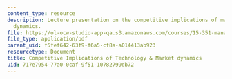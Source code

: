 ```yaml
---
content_type: resource
description: Lecture presentation on the competitive implications of market and technology
  dynamics.
file: https://ol-ocw-studio-app-qa.s3.amazonaws.com/courses/15-351-managing-innovation-and-entrepreneurship-spring-2008/717e795477a00caf9f5110782799db72_03_lec.pdf
file_type: application/pdf
parent_uid: f5fef642-63f9-f6a5-cf8a-a014413ab923
resourcetype: Document
title: Competitive Implications of Technology & Market dynamics
uid: 717e7954-77a0-0caf-9f51-10782799db72
---
```


